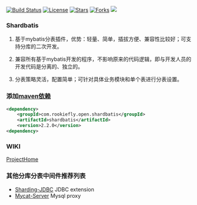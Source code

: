 [![Build Status](https://img.shields.io/badge/build-passing-brightgreen)](https://github.com/rookiefly/shardbatis)
[![License](https://img.shields.io/badge/license-Apache%202-4EB1BA.svg)](https://www.apache.org/licenses/LICENSE-2.0.html)
[![Stars](https://img.shields.io/github/stars/rookiefly/shardbatis)](https://img.shields.io/github/stars/rookiefly/shardbatis)
[![Forks](https://img.shields.io/github/forks/rookiefly/shardbatis)](https://img.shields.io/github/forks/rookiefly/shardbatis)
![](https://img.shields.io/badge/build-release-brightgreen.svg)

### Shardbatis

1. 基于mybatis分表插件，优势：轻量、简单，插拔方便、兼容性比较好；可支持分库的二次开发。

2. 兼容所有基于mybatis开发的程序，不影响原来的代码逻辑，即与开发人员的开发代码是分离的、独立的。

3. 分表策略灵活，配置简单；可针对具体业务模块和单个表进行分表设置。

### 添加[maven依赖](https://search.maven.org/artifact/com.rookiefly.open.shardbatis/shardbatis/2.2.0/jar)

```xml
<dependency>
    <groupId>com.rookiefly.open.shardbatis</groupId>
    <artifactId>shardbatis</artifactId>
    <version>2.2.0</version>
<dependency>
```

### WIKI

[ProjectHome](https://github.com/rookiefly/shardbatis/wiki/ProjectHome)

### 其他分库分表中间件推荐列表

- [Sharding-JDBC](https://github.com/apache/incubator-shardingsphere) JDBC extension
- [Mycat-Server](https://github.com/MyCATApache/Mycat-Server) Mysql proxy
